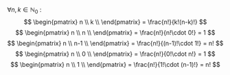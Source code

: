 
$\forall n,k \in \mathbb{N}_0$ :
$$
	 \begin{pmatrix} n \\ k \\ \end{pmatrix} = \frac{n!}{k!(n-k)!} 
$$
$$
	\begin{pmatrix} n \\ n \\ \end{pmatrix} = \frac{n!}{n!\cdot 0!} = 1
$$
$$
	 \begin{pmatrix} n \\ n-1 \\ \end{pmatrix} = \frac{n!}{(n-1)!\cdot 1!} = n! 
$$
$$
	 \begin{pmatrix} n \\ 0 \\ \end{pmatrix} = \frac{n!}{0!\cdot n!} = 1 
$$
$$
	 \begin{pmatrix} n \\ 1 \\ \end{pmatrix} = \frac{n!}{1!\cdot (n-1)!} = n! 
$$


